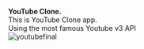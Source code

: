 **YouTube Clone.** <br>
This is YouTube Clone app. <br>
Using the most famous Youtube v3 API <br>
![youtubefinal](https://user-images.githubusercontent.com/107347774/203108460-2a86afda-f465-438f-9831-ff6d02973bc5.png)
